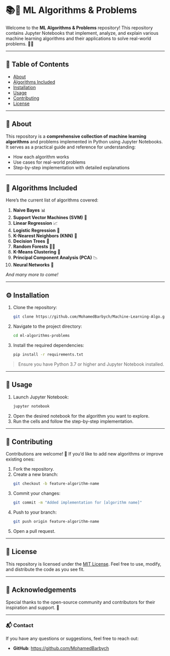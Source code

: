 # 📚🤖 ML Algorithms & Problems

Welcome to the **ML Algorithms & Problems** repository! This repository contains Jupyter Notebooks that implement, analyze, and explain various machine learning algorithms and their applications to solve real-world problems. 🚀💡

---

## 📝 Table of Contents

- [About](#about)
- [Algorithms Included](#algorithms-included)
- [Installation](#installation)
- [Usage](#usage)
- [Contributing](#contributing)
- [License](#license)

---

## 📖 About

This repository is a **comprehensive collection of machine learning algorithms** and problems implemented in Python using Jupyter Notebooks. It serves as a practical guide and reference for understanding:

- How each algorithm works
- Use cases for real-world problems
- Step-by-step implementation with detailed explanations

---

## 🧠 Algorithms Included

Here’s the current list of algorithms covered:

1. **Naive Bayes** 📊
2. **Support Vector Machines (SVM)** 🧮
3. **Linear Regression** 📈
4. **Logistic Regression** 🔄
5. **K-Nearest Neighbors (KNN)** 👥
6. **Decision Trees** 🌳
7. **Random Forests** 🌲🌲
8. **K-Means Clustering** 📌
9. **Principal Component Analysis (PCA)** 📉
10. **Neural Networks** 🧠

*And many more to come!*

---

## ⚙️ Installation

1. Clone the repository:
   ```bash
   git clone https://github.com/MohamedBarbych/Machine-Learning-Algo.git
   ```
2. Navigate to the project directory:
   ```bash
   cd ml-algorithms-problems
   ```
3. Install the required dependencies:
   ```bash
   pip install -r requirements.txt
   ```

> Ensure you have Python 3.7 or higher and Jupyter Notebook installed.

---

## 🚀 Usage

1. Launch Jupyter Notebook:
   ```bash
   jupyter notebook
   ```
2. Open the desired notebook for the algorithm you want to explore.
3. Run the cells and follow the step-by-step implementation.

---

## 🤝 Contributing

Contributions are welcome! 🎉 If you’d like to add new algorithms or improve existing ones:

1. Fork the repository.
2. Create a new branch:
   ```bash
   git checkout -b feature-algorithm-name
   ```
3. Commit your changes:
   ```bash
   git commit -m "Added implementation for [algorithm name]"
   ```
4. Push to your branch:
   ```bash
   git push origin feature-algorithm-name
   ```
5. Open a pull request.

---

## 📜 License

This repository is licensed under the [MIT License](LICENSE). Feel free to use, modify, and distribute the code as you see fit.

---

## 🌟 Acknowledgements

Special thanks to the open-source community and contributors for their inspiration and support. 🙌

---

### 📬 Contact

If you have any questions or suggestions, feel free to reach out:
- **GitHub**: https://github.com/MohamedBarbych
